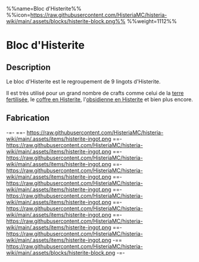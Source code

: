 %%name=Bloc d'Histerite%%
%%icon=https://raw.githubusercontent.com/HisteriaMC/histeria-wiki/main/.assets/blocks/histerite-block.png%%
%%weight=1112%%

# Bloc d'Histerite

## Description
Le bloc d'Histerite est le regroupement de 9 lingots d'Histerite.

Il est très utilisé pour un grand nombre de crafts comme celui de la [terre fertilisée](https://histeria.fr/wiki/3-3-utilitaire-base/fertilized-dirt), le [coffre en Histerite](https://histeria.fr/wiki/3-3-utilitaire-base/histerite-chest), l'[obsidienne en Histerite](https://histeria.fr/wiki/3-4-utilitaire-base/histerite-obsidian) et bien plus encore.

## Fabrication

-=-
 ==- https://raw.githubusercontent.com/HisteriaMC/histeria-wiki/main/.assets/items/histerite-ingot.png
 ==- https://raw.githubusercontent.com/HisteriaMC/histeria-wiki/main/.assets/items/histerite-ingot.png
 ==- https://raw.githubusercontent.com/HisteriaMC/histeria-wiki/main/.assets/items/histerite-ingot.png
 ==- https://raw.githubusercontent.com/HisteriaMC/histeria-wiki/main/.assets/items/histerite-ingot.png
 ==- https://raw.githubusercontent.com/HisteriaMC/histeria-wiki/main/.assets/items/histerite-ingot.png
 ==- https://raw.githubusercontent.com/HisteriaMC/histeria-wiki/main/.assets/items/histerite-ingot.png
 ==- https://raw.githubusercontent.com/HisteriaMC/histeria-wiki/main/.assets/items/histerite-ingot.png
 ==- https://raw.githubusercontent.com/HisteriaMC/histeria-wiki/main/.assets/items/histerite-ingot.png
 ==- https://raw.githubusercontent.com/HisteriaMC/histeria-wiki/main/.assets/items/histerite-ingot.png
 -== https://raw.githubusercontent.com/HisteriaMC/histeria-wiki/main/.assets/blocks/histerite-block.png
-=-
